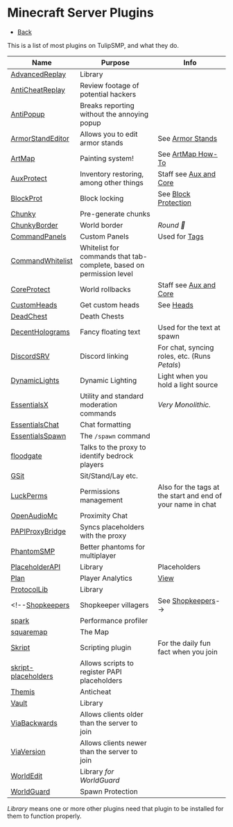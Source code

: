 # Minecraft Server Plugins

- [Back](/tech)

This is a list of most plugins on TulipSMP, and what they do.

Name                                                          | Purpose | Info
--------------------------------------------------------------|---------|------
[AdvancedReplay](https://www.spigotmc.org/resources/52849/)   | Library
[AntiCheatReplay](https://www.spigotmc.org/resources/97845/)  | Review footage of potential hackers
[AntiPopup](https://www.spigotmc.org/resources/103782/)       | Breaks reporting without the annoying popup
[ArmorStandEditor](https://www.spigotmc.org/resources/94503/) | Allows you to edit armor stands | See [Armor Stands](/docs/armorstands)
[ArtMap](https://gitlab.com/BlockStack/ArtMap)                | Painting system! | See [ArtMap How-To](/docs/artmap)
[AuxProtect](https://www.spigotmc.org/resources/99147/)       | Inventory restoring, among other things | Staff see [Aux and Core](/docs/staff/ap-and-co)
[BlockProt](https://www.spigotmc.org/resources/87829/)        | Block locking | See [Block Protection](/docs/blockprot)
[Chunky](https://www.spigotmc.org/resources/81534/)           | Pre-generate chunks
[ChunkyBorder](https://www.spigotmc.org/resources/84278/)     | World border | *Round 👀*
[CommandPanels](https://www.spigotmc.org/resources/67788/)    | Custom Panels | Used for [Tags](/docs/tags)
[CommandWhitelist](https://www.spigotmc.org/resources/81326/) | Whitelist for commands that tab-complete, based on permission level
[CoreProtect](https://www.spigotmc.org/resources/8631/)       | World rollbacks | Staff see [Aux and Core](/docs/staff/ap-and-co)
[CustomHeads](https://www.spigotmc.org/resources/29057/)      | Get custom heads  | See [Heads](/docs/heads)
[DeadChest](https://dev.bukkit.org/projects/dead-chest)       | Death Chests
[DecentHolograms](https://www.spigotmc.org/resources/96927/)  | Fancy floating text | Used for the text at spawn
[DiscordSRV](https://www.spigotmc.org/resources/18494/)       | Discord linking | For chat, syncing roles, etc. (Runs *Petals*)
[DynamicLights](https://www.spigotmc.org/resources/dynamiclights.110707/) | Dynamic Lighting | Light when you hold a light source
[EssentialsX](https://essentialsx.net/downloads.html)         | Utility and standard moderation commands | *Very Monolithic.*
[EssentialsChat](https://essentialsx.net/downloads.html)      | Chat formatting
[EssentialsSpawn](https://essentialsx.net/downloads.html)     | The `/spawn` command
[floodgate](https://geysermc.org/download#spigot)             | Talks to the proxy to identify bedrock players
[GSit](https://www.spigotmc.org/resources/62325/)             | Sit/Stand/Lay etc.
[LuckPerms](https://www.spigotmc.org/resources/28140/)        | Permissions management | Also for the tags at the start and end of your name in chat
[OpenAudioMc](https://openaudiomc.net/)                       | Proximity Chat
[PAPIProxyBridge](https://www.spigotmc.org/resources/108415/) | Syncs placeholders with the proxy
[PhantomSMP](https://www.spigotmc.org/resources/59721/)       | Better phantoms for multiplayer
[PlaceholderAPI](https://www.spigotmc.org/resources/6245/)    | Library | Placeholders
[Plan](https://www.spigotmc.org/resources/plan-player-analytics.32536/) | Player Analytics | [View](/analytics)
[ProtocolLib](https://ci.dmulloy2.net/job/ProtocolLib/)       | Library
<!--[Shopkeepers](https://www.spigotmc.org/resources/80756/)      | Shopkeeper villagers | See [Shopkeepers](/docs/shopkeepers)-->
[spark](https://www.spigotmc.org/resources/57242/)            | Performance profiler
[squaremap](https://github.com/jpenilla/squaremap/releases)   | The Map
[Skript](https://github.com/SkriptLang/Skript/releases)       | Scripting plugin | For the daily fun fact when you join
[skript-placeholders](https://github.com/APickledWalrus/skript-placeholders/releases) | Allows scripts to register PAPI placeholders
[Themis](https://www.spigotmc.org/resources/90766/)           | Anticheat
[Vault](https://www.spigotmc.org/resources/34315/)            | Library
[ViaBackwards](https://www.spigotmc.org/resources/27448/)     | Allows clients older than the server to join
[ViaVersion](https://www.spigotmc.org/resources/19254/)       | Allows clients newer than the server to join
[WorldEdit](https://dev.bukkit.org/projects/worldedit)        | Library *for WorldGuard*
[WorldGuard](https://dev.bukkit.org/projects/worldguard/)     | Spawn Protection

*Library* means one or more other plugins need that plugin to be installed for them to function properly.

